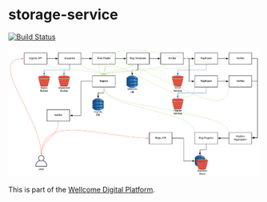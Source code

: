 # storage-service

[![Build Status](https://travis-ci.org/wellcomecollection/storage-service.svg?branch=master)](https://travis-ci.org/wellcomecollection/storage-service)

![Storage Service](overview.png)

This is part of the [Wellcome Digital Platform](https://github.com/wellcometrust/platform).
